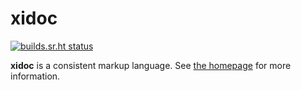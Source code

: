 # xidoc

[![builds.sr.ht status](https://builds.sr.ht/~xigoi/xidoc.svg)](https://builds.sr.ht/~xigoi/xidoc?)

**xidoc** is a consistent markup language. See [the homepage](https://xidoc.nim.town/) for more information.
